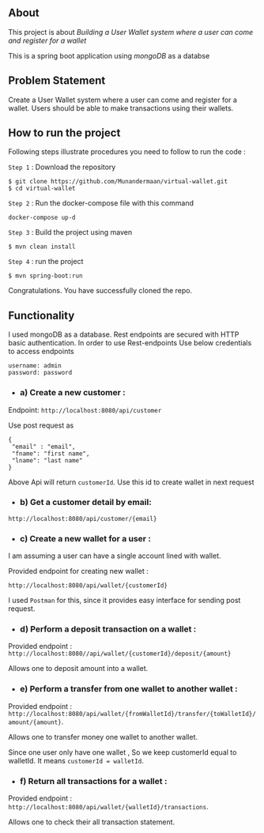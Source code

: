 ## About

This project is about  *Building a User Wallet system where a user can come and register for a wallet*

This is a spring boot application using *mongoDB* as a databse


## Problem Statement

Create a User Wallet system where a user can come and register for a wallet. Users should
be able to make transactions using their wallets.

## How to run the project

Following steps illustrate procedures you need to follow to run the code :

`Step 1` : Download the repository

```{shell}
$ git clone https://github.com/Munandermaan/virtual-wallet.git
$ cd virtual-wallet
```
`Step 2` : Run the docker-compose file with this command 

```
docker-compose up-d
```

`Step 3` : Build the project using maven

```{shell}
$ mvn clean install
```

`Step 4` : run the project

```
$ mvn spring-boot:run
```

Congratulations. You have successfully cloned the repo.

## Functionality
I used mongoDB as a database. Rest endpoints are secured with HTTP basic authentication. In order to use Rest-endpoints
Use below credentials to access endpoints
```
username: admin
password: password
```

* ### a) Create a new customer :

Endpoint: 
```http://localhost:8080/api/customer```

Use post request as
```
{
 "email" : "email",
 "fname": "first name",
 "lname": "last name"   
}
```
Above Api will return ```customerId```. Use this id to create wallet in next request

* ### b) Get a customer detail by email:

```
http://localhost:8080/api/customer/{email}
```

* ### c) Create a new wallet for a user :

I am assuming a user can have a single account lined with wallet.

Provided endpoint for creating new wallet :
```
http://localhost:8080/api/wallet/{customerId}
```

I used `Postman` for this, since it provides easy interface for sending post request.

* ### d) Perform a deposit transaction on a wallet :

Provided endpoint : `http://localhost:8080//api/wallet/{customerId}/deposit/{amount}`

Allows one to deposit amount into a wallet.

* ### e) Perform a transfer from one wallet to another wallet :

Provided endpoint :
`http://localhost:8080/api/wallet/{fromWalletId}/transfer/{toWalletId}/amount/{amount}`.

Allows one to transfer money  one wallet to  another wallet.

Since one user only have one wallet , So we keep customerId equal to walletId. It means ```customerId = walletId```.
* ### f) Return all transactions for a wallet :

Provided endpoint :  `http://localhost:8080/api/wallet/{walletId}/transactions`.

Allows one to check their all transaction statement.
